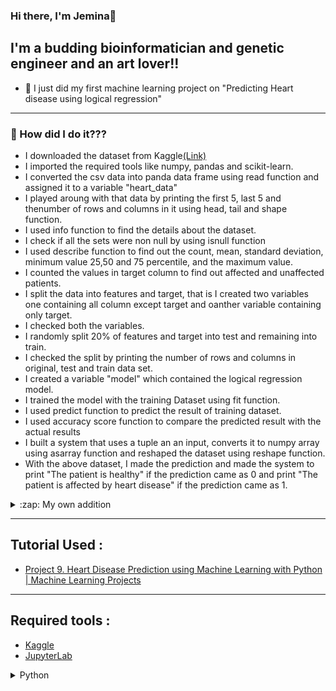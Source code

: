 ### Hi there, I'm Jemina👋


## I'm a budding bioinformatician and genetic engineer and an art lover!!

- 🔭 I just did my first machine learning project on "Predicting Heart disease using logical regression"


---

### 📕 How did I do it???

<!-- BLOG-POST-LIST:START -->
- I downloaded the dataset from Kaggle[(Link)](https://www.kaggle.com/ronitf/heart-disease-uci) 
- I imported the required tools like numpy, pandas and scikit-learn.
- I converted the csv data into panda data frame using read function and assigned it to a variable "heart_data"
- I played aroung with that data by printing the first 5, last 5 and thenumber of rows and columns in it using head, tail and shape function.
- I used info function to find the details about the dataset.
- I check if all the sets were non null by using isnull function
- I used describe function to find out the count, mean, standard deviation, minimum value 25,50 and 75 percentile, and the maximum value.
- I counted the values in target column to find out affected and unaffected patients.
- I split the data into features and target, that is I created two variables one containing all column except target and oanther variable containing only target.
- I checked both the variables.
- I randomly split 20% of features and target into test and remaining into train.
- I checked the split by printing the number of rows and columns in original, test and train data set.
- I created a variable "model" which contained the logical regression model.
- I trained the model with the training Dataset using fit function.
- I used predict function to predict the result of training dataset.
- I used accuracy score function to compare the predicted result with the actual results
- I built a system that uses a tuple an an input, converts it to numpy array using asarray function and reshaped the dataset using reshape function.
- With the above dataset, I made the prediction and made the system to print "The patient is healthy" if the prediction came as 0 and print "The patient is affected by heart disease" if the prediction came as 1.

<details>
  <summary>:zap: My own addition</summary>
  
<!--START_SECTION:activity-->
1. I wanted the user to enter the data rather than changing values in code itself.
2. Therefore, I printed out questions like "Your age and Your sex and got the appropriate numerical inputs by instructing the user accordingly.
3. I appended those values to a list using append function.
4. I converted that list to a tuple using tuple function.
5. Then, I predicted the result using steps mentioned before.
<!--END_SECTION:activity-->    
    
</details>

---

## Tutorial Used : 

- [Project 9. Heart Disease Prediction using Machine Learning with Python | Machine Learning Projects](https://www.youtube.com/watch?v=qmqCYC-MBQo)

---
## Required tools :
- [Kaggle](https://www.kaggle.com/)
- [JupyterLab](https://jupyter.org/)
<details>
  <summary>Python</summary>
  
<!--START_SECTION:activity-->
1. [Numpy](https://numpy.org/)
2. [Pandas](https://pandas.pydata.org/)
3. [Scikit-Learn](https://scikit-learn.org/stable/)
<!--END_SECTION:activity-->    
    
</details>
